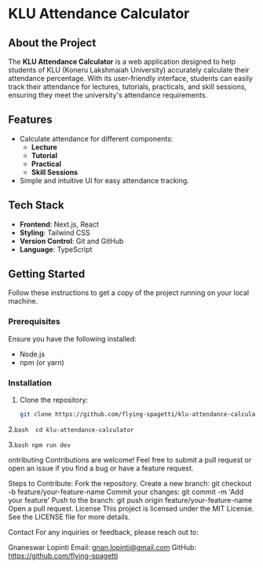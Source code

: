 # KLU Attendance Calculator

## About the Project

The **KLU Attendance Calculator** is a web application designed to help students of KLU (Koneru Lakshmaiah University) accurately calculate their attendance percentage. With its user-friendly interface, students can easily track their attendance for lectures, tutorials, practicals, and skill sessions, ensuring they meet the university's attendance requirements.

## Features

- Calculate attendance for different components:
  - **Lecture**
  - **Tutorial**
  - **Practical**
  - **Skill Sessions**
- Simple and intuitive UI for easy attendance tracking.

## Tech Stack

- **Frontend**: Next.js, React
- **Styling**: Tailwind CSS
- **Version Control**: Git and GitHub
- **Language**: TypeScript

## Getting Started

Follow these instructions to get a copy of the project running on your local machine.

### Prerequisites

Ensure you have the following installed:
- Node.js
- npm (or yarn)

### Installation

1. Clone the repository:
   ```bash
   git clone https://github.com/flying-spagetti/klu-attendance-calculator.git
2.```bash 
cd klu-attendance-calculator```

3.```bash
npm run dev``` 




ontributing
Contributions are welcome! Feel free to submit a pull request or open an issue if you find a bug or have a feature request.

Steps to Contribute:
Fork the repository.
Create a new branch: git checkout -b feature/your-feature-name
Commit your changes: git commit -m 'Add your feature'
Push to the branch: git push origin feature/your-feature-name
Open a pull request.
License
This project is licensed under the MIT License. See the LICENSE file for more details.

Contact
For any inquiries or feedback, please reach out to:

Gnaneswar Lopinti
Email: gnan.lopinti@gmail.com
GitHub: https://github.com/flying-spagetti
